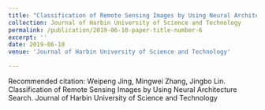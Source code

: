 ```yaml
---
title: "Classification of Remote Sensing Images by Using Neural Architecture Search"
collection: Journal of Harbin University of Science and Technology
permalink: /publication/2019-06-10-paper-title-number-6
excerpt: ''
date: 2019-06-10
venue: 'Journal of Harbin University of Science and Technology'

---
```



Recommended citation: Weipeng Jing, Mingwei Zhang, Jingbo Lin. Classification of Remote Sensing Images by Using Neural Architecture Search. Journal of Harbin University of Science and Technology
